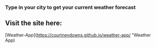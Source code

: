 ### Type in your city to get your current weather forecast

## Visit the site here:

[Weather-App](https://courtneydowns.github.io/weather-app/ "Weather App)
